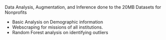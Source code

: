Data Analysis, Augmentation, and Inference done to the 20MB Datasets for Nonprofits
  - Basic Analysis on Demographic information
  - Webscraping for missions of all institutions.
  - Random Forest analysis on identifying outliers
